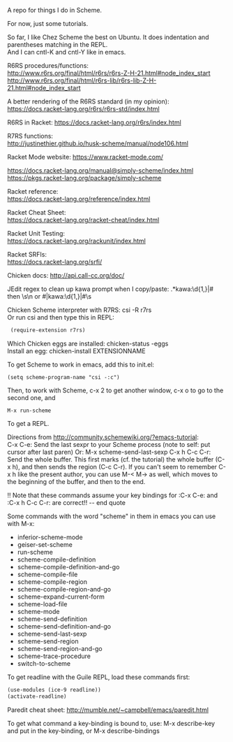 A repo for things I do in Scheme.  

For now, just some tutorials.  

So far, I like Chez Scheme the best on Ubuntu. It does indentation and parentheses matching in the REPL.   
And I can cntl-K and cntl-Y like in emacs.  

R6RS procedures/functions:  
http://www.r6rs.org/final/html/r6rs/r6rs-Z-H-21.html#node_index_start  
http://www.r6rs.org/final/html/r6rs-lib/r6rs-lib-Z-H-21.html#node_index_start  

A better rendering of the R6RS standard (in my opinion): https://docs.racket-lang.org/r6rs/r6rs-std/index.html   

R6RS in Racket: https://docs.racket-lang.org/r6rs/index.html    

R7RS functions:  
http://justinethier.github.io/husk-scheme/manual/node106.html   

Racket Mode website: https://www.racket-mode.com/  

https://docs.racket-lang.org/manual@simply-scheme/index.html  
https://pkgs.racket-lang.org/package/simply-scheme  

Racket reference:  
https://docs.racket-lang.org/reference/index.html   

Racket Cheat Sheet:   
https://docs.racket-lang.org/racket-cheat/index.html   

Racket Unit Testing:  
https://docs.racket-lang.org/rackunit/index.html  

Racket SRFIs:   
https://docs.racket-lang.org/srfi/   


Chicken docs: http://api.call-cc.org/doc/   

JEdit regex to clean up kawa prompt when I copy/paste: .*kawa:\d{1,}\|\#  then \s\n or \#\|kawa:\d{1,}\|\#\s    

Chicken Scheme interpreter with R7RS: csi -R r7rs    
Or run csi and then type this in REPL:   
```scheme
 (require-extension r7rs)  
```

Which Chicken eggs are installed: chicken-status -eggs  
Install an egg: chicken-install EXTENSIONNAME 

To get Scheme to work in emacs, add this to init.el:   
```
(setq scheme-program-name "csi -:c")
```
Then, to work with Scheme, c-x 2 to get another window, c-x o to go to the second one, and
```
M-x run-scheme
```
To get a REPL.   

Directions from http://community.schemewiki.org/?emacs-tutorial:  
C-x C-e: Send the last sexpr to your Scheme process  (note to self: put cursor after last paren)
Or: M-x scheme-send-last-sexp
C-x h C-c C-r: Send the whole buffer. This first marks (cf. the tutorial) the whole buffer (C-x h), and then sends the region (C-c C-r). If you can't seem to remember C-x h like the present author, you can use M-< M-> as well, which moves to the beginning of the buffer, and then to the end. 

!! Note that these commands assume your key bindings for :C-x C-e: and :C-x h C-c C-r: are correct!! 
-- end quote

Some commands with the word "scheme" in them in emacs you can use with M-x:   
- inferior-scheme-mode
- geiser-set-scheme
- run-scheme
- scheme-compile-definition
- scheme-compile-definition-and-go
- scheme-compile-file 
- scheme-compile-region 
- scheme-compile-region-and-go
- scheme-expand-current-form
- scheme-load-file 
- scheme-mode
- scheme-send-definition
- scheme-send-definition-and-go
- scheme-send-last-sexp 
- scheme-send-region 
- scheme-send-region-and-go
- scheme-trace-procedure
- switch-to-scheme

To get readline with the Guile REPL, load these commands first:
```scheme
(use-modules (ice-9 readline))
(activate-readline)
```

Paredit cheat sheet: http://mumble.net/~campbell/emacs/paredit.html   

To get what command a key-binding is bound to, use: M-x describe-key and put in the key-binding, or M-x describe-bindings
